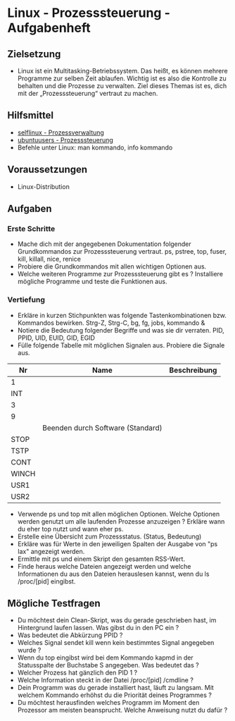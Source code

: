 # Linux - Prozesssteuerung - Aufgabenheft

## Zielsetzung

* Linux ist ein Multitasking-Betriebssystem. Das heißt, es können mehrere Programme zur selben Zeit ablaufen. Wichtig ist es also die Kontrolle zu behalten und die Prozesse zu verwalten. Ziel dieses Themas ist es, dich mit der „Prozesssteuerung“ vertraut zu machen.


## Hilfsmittel

* [selflinux - Prozessverwaltung](http://www.selflinux.org/selflinux/html/prozessverwaltung.html)
* [ubuntuusers - Prozesssteuerung](https://wiki.ubuntuusers.de/Shell/Prozesssteuerung/)
* Befehle unter Linux: man kommando, info kommando


## Voraussetzungen

* Linux-Distribution


## Aufgaben

### Erste Schritte

* Mache dich mit der angegebenen Dokumentation folgender Grundkommandos zur Prozesssteuerung vertraut. ps, pstree, top, fuser, kill, killall, nice, renice
* Probiere die Grundkommandos mit allen wichtigen Optionen aus.
* Welche weiteren Programme zur Prozesssteuerung gibt es ? Installiere mögliche Programme und teste die Funktionen aus.


### Vertiefung

* Erkläre in kurzen Stichpunkten was folgende Tastenkombinationen bzw. Kommandos bewirken. Strg-Z, Strg-C, bg, fg, jobs, kommando &
* Notiere die Bedeutung folgender Begriffe und was sie dir verraten. PID, PPID, UID, EUID, GID, EGID
* Fülle folgende Tabelle mit möglichen Signalen aus. Probiere die Signale aus.
    
Nr | Name |Beschreibung
---|------|------------
1  |      |
   | INT  | 
3  |      |
9  |      |
   |      | Beenden durch Software (Standard)
   | STOP |
   | TSTP |
   | CONT |
   | WINCH|
   | USR1 |
   | USR2 |
 
* Verwende ps und top mit allen möglichen Optionen. Welche Optionen werden genutzt um alle laufenden Prozesse anzuzeigen ? Erkläre wann du eher top nutzt und wann eher ps.
* Erstelle eine Übersicht zum Prozessstatus. (Status, Bedeutung)
* Erkläre was für Werte in den jeweiligen Spalten der Ausgabe von "ps lax" angezeigt werden.
* Ermittle mit ps und einem Skript den gesamten RSS-Wert.
* Finde heraus welche Dateien angezeigt werden und welche Informationen du aus den Dateien herauslesen kannst, wenn du ls /proc/[pid] eingibst.


## Mögliche Testfragen

* Du möchtest dein Clean-Skript, was du gerade geschrieben hast, im Hintergrund laufen lassen. Was gibst du in den PC ein ?
* Was bedeutet die Abkürzung PPID ?
* Welches Signal sendet kill wenn kein bestimmtes Signal angegeben wurde ?
* Wenn du top eingibst wird bei dem Kommando kapmd in der Statusspalte der Buchstabe S angegeben. Was bedeutet das ?
* Welcher Prozess hat gänzlich den PID 1 ?
* Welche Information steckt in der Datei /proc/[pid] /cmdline ?
* Dein Programm was du gerade installiert hast, läuft zu langsam. Mit welchem Kommando erhöhst du die Priorität deines Programmes ?
* Du möchtest herausfinden welches Programm im Moment den Prozessor am meisten beansprucht. Welche Anweisung nutzt du dafür ?

